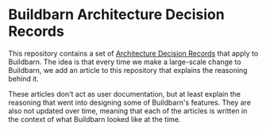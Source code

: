 # Buildbarn Architecture Decision Records

This repository contains a set of
[Architecture Decision Records](https://github.com/joelparkerhenderson/architecture_decision_record)
that apply to Buildbarn. The idea is that every time we make a
large-scale change to Buildbarn, we add an article to this repository
that explains the reasoning behind it.

These articles don't act as user documentation, but at least explain the
reasoning that went into designing some of Buildbarn's features. They
are also not updated over time, meaning that each of the articles is
written in the context of what Buildbarn looked like at the time.
